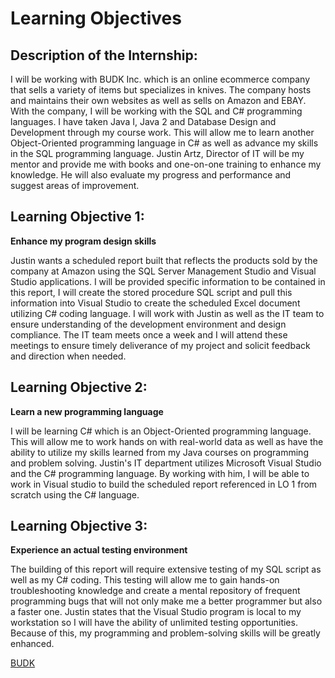 # Learning Objectives

## Description of the Internship: 
I will be working with BUDK Inc. which is an online ecommerce company that sells a variety of items but specializes in knives. The company hosts and maintains their own websites as well as sells on Amazon and EBAY. With the company, I will be working with the SQL and C# programming languages. I have taken Java I, Java 2 and Database Design and Development through my course work. This will allow me to learn another Object-Oriented programming language in C# as well as advance my skills in the SQL programming language. Justin Artz, Director of IT will be my mentor and provide me with books and one-on-one training to enhance my knowledge. He will also evaluate my progress and performance and suggest areas of improvement.

## Learning Objective 1:
**Enhance my program design skills**


Justin wants a scheduled report built that reflects the products sold by the company at Amazon using the SQL Server Management Studio and Visual Studio applications. I will be provided specific information to be contained in this report, I will create the stored procedure SQL script and pull this information into Visual Studio to create the scheduled Excel document utilizing C# coding language. I will work with Justin as well as the IT team to ensure understanding of the development environment and design compliance. The IT team meets once a week and I will attend these meetings to ensure timely deliverance of my project and solicit feedback and direction when needed.

## Learning Objective 2:
**Learn a new programming language**

I will be learning C# which is an Object-Oriented programming language. This will allow me to work hands on with real-world data as well as have the ability to utilize my skills learned from my Java courses on programming and problem solving. Justin's IT department utilizes Microsoft Visual Studio and the C# programming language. By working with him, I will be able to work in Visual studio to build the scheduled report referenced in LO 1 from scratch using the C# language.

## Learning Objective 3:
**Experience an actual testing environment**

The building of this report will require extensive testing of my SQL script as well as my C# coding. This testing will allow me to gain hands-on troubleshooting knowledge and create a mental repository of frequent programming bugs that will not only make me a better programmer but also a faster one. Justin states that the Visual Studio program is local to my workstation so I will have the ability of unlimited testing opportunities. Because of this, my programming and problem-solving skills will be greatly enhanced.

[BUDK](https://budk.com)



